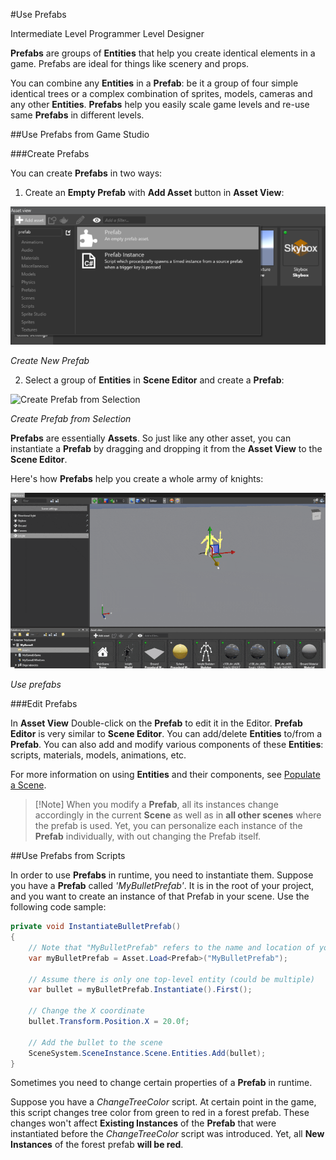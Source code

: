 #Use Prefabs

<span class="label label-doc-level">Intermediate</span>
<span class="label label-doc-audience">Level Programmer</span>
<span class="label label-doc-audience">Level Designer</span>

**Prefabs** are groups of **Entities** that help you create identical elements in a game.
Prefabs are ideal for things like scenery and props.

You can combine any **Entities** in a **Prefab**: be it a group of four simple identical trees or a complex combination of sprites, models, cameras and any other **Entities**.
**Prefabs** help you easily scale game levels and re-use same **Prefabs** in different levels.

##Use Prefabs from Game Studio

###Create Prefabs

You can create **Prefabs** in two ways:

1) Create an **Empty Prefab** with **Add Asset** button in **Asset View**:

![Create New Prefab](media/create-new-prefab.png)

_Create New Prefab_

2) Select a group of **Entities** in **Scene Editor** and create a **Prefab**:

![Create Prefab from Selection](media/create-prefab-from-selection.png)

_Create Prefab from Selection_

**Prefabs** are essentially **Assets**.
So just like any other asset, you can instantiate a **Prefab** by dragging and dropping it from the **Asset View** to the **Scene Editor**.

Here's how **Prefabs** help you create a whole army of knights:

![Use prefabs](media/use-prefabs-compressed.gif)

_Use prefabs_

###Edit Prefabs

In **Asset View** Double-click on the **Prefab** to edit it in the Editor.
**Prefab Editor** is very similar to **Scene Editor**. You can add/delete **Entities** to/from a **Prefab**. You can also add and modify various components of these **Entities**: scripts, materials, models, animations, etc.

For more information on using **Entities** and their components, see [Populate a Scene](get-started/populate-a-scene.md).

> [!Note] When you modify a **Prefab**, all its instances change accordingly in the current **Scene** as well as in **all other scenes** where the prefab is used.
> Yet, you can personalize each instance of the **Prefab** individually, with out changing the Prefab itself.

##Use Prefabs from Scripts

In order to use **Prefabs** in runtime, you need to instantiate them.
Suppose you have a **Prefab** called _'MyBulletPrefab'_. It is in the root of your project, and you want to create an instance of that Prefab in your scene.
Use the following code sample:

````cs
private void InstantiateBulletPrefab()
{
    // Note that "MyBulletPrefab" refers to the name and location of your prefab Asset
    var myBulletPrefab = Asset.Load<Prefab>("MyBulletPrefab");
    
    // Assume there is only one top-level entity (could be multiple)
    var bullet = myBulletPrefab.Instantiate().First();

    // Change the X coordinate
    bullet.Transform.Position.X = 20.0f;
    
    // Add the bullet to the scene
    SceneSystem.SceneInstance.Scene.Entities.Add(bullet);
}
````

Sometimes you need to change certain properties of a **Prefab** in runtime.

Suppose you have a _ChangeTreeColor_ script. At certain point in the game, this script changes tree color from green to red in a forest prefab.
These changes won't affect **Existing Instances** of the **Prefab** that were instantiated before the _ChangeTreeColor_ script was introduced. Yet, all **New Instances** of the forest prefab **will be red**.